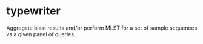 # typewriter
Aggregate blast results and/or perform MLST for a set of sample sequences vs a given panel of queries.

